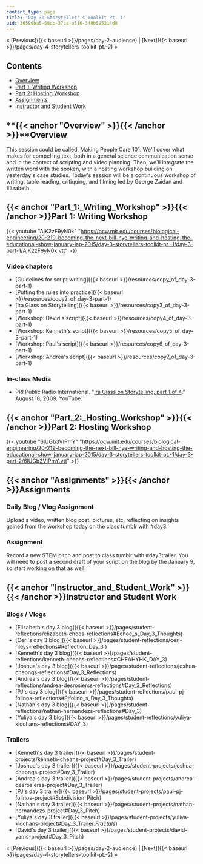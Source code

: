 ```yaml
---
content_type: page
title: 'Day 3: Storyteller''s Toolkit Pt. 1'
uid: 36586ba5-68db-37ca-a516-348b595214d8
---
```


« [Previous]({{< baseurl >}}/pages/day-2-audience) | [Next]({{< baseurl >}}/pages/day-4-storytellers-toolkit-pt.-2) »

Contents
--------

*   [Overview](#Overview)
*   [Part 1: Writing Workshop](#Part_1:_Writing_Workshop)
*   [Part 2: Hosting Workshop](#Part_2:_Hosting_Workshop)
*   [Assignments](#Assignments)
*   [Instructor and Student Work](#Instructor_and_Student_Work)

**{{< anchor "Overview" >}}{{< /anchor >}}**Overview
----------------------------------------------------

This session could be called: Making People Care 101. We'll cover what makes for compelling text, both in a general science communication sense and in the context of scripting and video planning. Then, we'll integrate the written word with the spoken, with a hosting workshop building on yesterday's case studies. Today's session will be a continuous workshop of writing, table reading, critiquing, and filming led by George Zaidan and Elizabeth.

{{< anchor "Part_1:_Writing_Workshop" >}}{{< /anchor >}}Part 1: Writing Workshop
--------------------------------------------------------------------------------

{{< youtube "AjK2zF9yN0k" "https://ocw.mit.edu/courses/biological-engineering/20-219-becoming-the-next-bill-nye-writing-and-hosting-the-educational-show-january-iap-2015/day-3-storytellers-toolkit-pt.-1/day-3-part-1/AjK2zF9yN0k.vtt" >}}

### Video chapters

*   [Guidelines for script writing]({{< baseurl >}}/resources/copy_of_day-3-part-1)
*   [Putting the rules into practice]({{< baseurl >}}/resources/copy2_of_day-3-part-1)
*   [Ira Glass on Storytelling]({{< baseurl >}}/resources/copy3_of_day-3-part-1)
*   [Workshop: David's script]({{< baseurl >}}/resources/copy4_of_day-3-part-1)
*   [Workshop: Kenneth's script]({{< baseurl >}}/resources/copy5_of_day-3-part-1)
*   [Workshop: Paul's script]({{< baseurl >}}/resources/copy6_of_day-3-part-1)
*   [Workshop: Andrea's script]({{< baseurl >}}/resources/copy7_of_day-3-part-1)

### In-class Media

*   PRI Public Radio International. "[Ira Glass on Storytelling, part 1 of 4](https://www.youtube.com/watch?v=5pFI9UuC_fc)." August 18, 2009. YouTube.

{{< anchor "Part_2:_Hosting_Workshop" >}}{{< /anchor >}}Part 2: Hosting Workshop
--------------------------------------------------------------------------------

{{< youtube "6lUGb3VIPmY" "https://ocw.mit.edu/courses/biological-engineering/20-219-becoming-the-next-bill-nye-writing-and-hosting-the-educational-show-january-iap-2015/day-3-storytellers-toolkit-pt.-1/day-3-part-2/6lUGb3VIPmY.vtt" >}}

{{< anchor "Assignments" >}}{{< /anchor >}}Assignments
------------------------------------------------------

### Daily Blog / Vlog Assignment

Upload a video, written blog post, pictures, etc. reflecting on insights gained from the workshop today on the class tumblr with #day3.

### Assignment

Record a new STEM pitch and post to class tumblr with #day3trailer. You will need to post a second draft of your script on the blog by the January 9, so start working on that as well.

{{< anchor "Instructor_and_Student_Work" >}}{{< /anchor >}}Instructor and Student Work
--------------------------------------------------------------------------------------

### Blogs / Vlogs

*   [Elizabeth's day 3 blog]({{< baseurl >}}/pages/student-reflections/elizabeth-choes-reflections#Echoe_s_Day_3_Thoughts)
*   [Ceri's day 3 blog]({{< baseurl >}}/pages/student-reflections/ceri-rileys-reflections#Reflection_Day_3 )
*   [Kenneth's day 3 blog]({{< baseurl >}}/pages/student-reflections/kenneth-cheahs-reflections#CHEAHYHK_DAY_3)
*   [Joshua's day 3 blog]({{< baseurl >}}/pages/student-reflections/joshua-cheongs-reflections#Day_3_Reflections)
*   [Andrea's day 3 blog]({{< baseurl >}}/pages/student-reflections/andrea-desrosierss-reflections#Day_3_Reflections)
*   [PJ's day 3 blog]({{< baseurl >}}/pages/student-reflections/paul-pj-folinos-reflections#Pjfolino_s_Day_3_Thoughts)
*   [Nathan's day 3 blog]({{< baseurl >}}/pages/student-reflections/nathan-hernandezs-reflections#Day_3)
*   [Yuliya's day 3 blog]({{< baseurl >}}/pages/student-reflections/yuliya-klochans-reflections#DAY_3)

### Trailers

*   [Kenneth's day 3 trailer]({{< baseurl >}}/pages/student-projects/kenneth-cheahs-project#Day_3_Trailer)
*   [Joshua's day 3 trailer]({{< baseurl >}}/pages/student-projects/joshua-cheongs-project#Day_3_Trailer)
*   [Andrea's day 3 trailer]({{< baseurl >}}/pages/student-projects/andrea-desrosierss-project#Day_3_Trailer)
*   [PJ's day 3 trailer]({{< baseurl >}}/pages/student-projects/paul-pj-folinos-project#Subdivision_Pitch)
*   [Nathan's day 3 trailer]({{< baseurl >}}/pages/student-projects/nathan-hernandezs-project#Day_3_Pitch)
*   [Yuliya's day 3 trailer]({{< baseurl >}}/pages/student-projects/yuliya-klochans-project#Day_3_Trailer:_Fractals_)
*   [David's day 3 trailer]({{< baseurl >}}/pages/student-projects/david-yams-project#Day_3_Pitch)

« [Previous]({{< baseurl >}}/pages/day-2-audience) | [Next]({{< baseurl >}}/pages/day-4-storytellers-toolkit-pt.-2) »